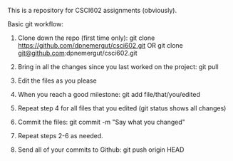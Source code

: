 This is a repository for CSCI602 assignments (obviously).

Basic git workflow:

1) Clone down the repo (first time only): git clone https://github.com/dpnemergut/csci602.git OR git clone git@github.com:dpnemergut/csci602.git

2) Bring in all the changes since you last worked on the project: git pull

3) Edit the files as you please

4) When you reach a good milestone: git add file/that/you/edited

5) Repeat step 4 for all files that you edited (git status shows all changes)

6) Commit the files: git commit -m "Say what you changed"

7) Repeat steps 2-6 as needed.

8) Send all of your commits to Github: git push origin HEAD
